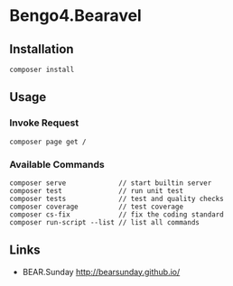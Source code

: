 # Bengo4.Bearavel

## Installation

    composer install

## Usage

### Invoke Request

    composer page get /

### Available Commands

    composer serve             // start builtin server
    composer test              // run unit test
    composer tests             // test and quality checks
    composer coverage          // test coverage
    composer cs-fix            // fix the coding standard
    composer run-script --list // list all commands
    
## Links

 * BEAR.Sunday http://bearsunday.github.io/
